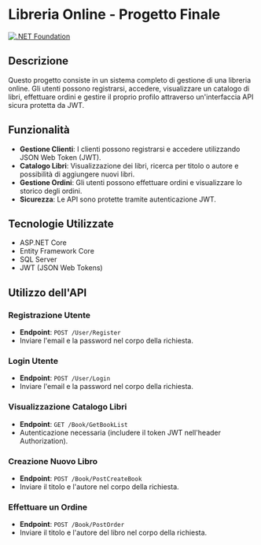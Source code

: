 # Libreria Online - Progetto Finale

[![.NET Foundation](https://img.shields.io/badge/.NET%20Foundation-blueviolet.svg)](https://www.dotnetfoundation.org/)

## Descrizione

Questo progetto consiste in un sistema completo di gestione di una libreria online. Gli utenti possono registrarsi, accedere, visualizzare un catalogo di libri, effettuare ordini e gestire il proprio profilo attraverso un'interfaccia API sicura protetta da JWT.

## Funzionalità

- **Gestione Clienti**: I clienti possono registrarsi e accedere utilizzando JSON Web Token (JWT).
- **Catalogo Libri**: Visualizzazione dei libri, ricerca per titolo o autore e possibilità di aggiungere nuovi libri.
- **Gestione Ordini**: Gli utenti possono effettuare ordini e visualizzare lo storico degli ordini.
- **Sicurezza**: Le API sono protette tramite autenticazione JWT.

## Tecnologie Utilizzate

- ASP.NET Core
- Entity Framework Core
- SQL Server
- JWT (JSON Web Tokens)

## Utilizzo dell'API

### Registrazione Utente

- **Endpoint**: `POST /User/Register`
- Inviare l'email e la password nel corpo della richiesta.

### Login Utente

- **Endpoint**: `POST /User/Login`
- Inviare l'email e la password nel corpo della richiesta.

### Visualizzazione Catalogo Libri

- **Endpoint**: `GET /Book/GetBookList`
- Autenticazione necessaria (includere il token JWT nell'header Authorization).

### Creazione Nuovo Libro

- **Endpoint**: `POST /Book/PostCreateBook`
- Inviare il titolo e l'autore nel corpo della richiesta.

### Effettuare un Ordine

- **Endpoint**: `POST /Book/PostOrder`
- Inviare il titolo e l'autore del libro nel corpo della richiesta.

